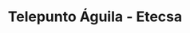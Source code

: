 ---
title: "Telepunto Águila - Etecsa"
url: /centro-habana-la-habana/telepunto-aguila-etecsa/
shop: teléfono móvil
---
